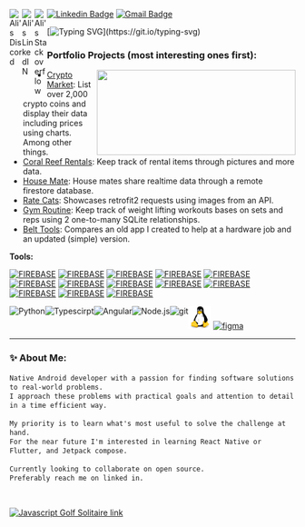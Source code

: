 [![Linkedin Badge](https://img.shields.io/badge/-edcres-blue?style=flat-square&logo=Linkedin&logoColor=white&link=https://www.linkedin.com/in/sinnerd/)](https://www.linkedin.com/in/sinnerd/)
[![Gmail Badge](https://img.shields.io/badge/-crespoed07@gmail.com-c14438?style=flat-square&logo=Gmail&logoColor=white&link=mailto:pranjalbhardwaj@ieee.org)](mailto:crespoed07@gmail.com)
<a href="https://discord.gg/r8GAg8pN">
  <img align="left" alt="Ali's Discord" width="22px" src="https://raw.githubusercontent.com/peterthehan/peterthehan/master/assets/discord.svg" />
</a>
<a href="https://www.linkedin.com/in/alizedan/">
  <img align="left" alt="Ali's LinkedIN" width="22px" src="https://raw.githubusercontent.com/peterthehan/peterthehan/master/assets/linkedin.svg" />
</a>
<a href="https://stackoverflow.com/users/10536936/ali-zedan">
  <img align="left" alt="Ali's Stackoverflow" width="22px" src="https://upload.wikimedia.org/wikipedia/commons/e/ef/Stack_Overflow_icon.svg" />
</a>

[![Typing SVG](https://readme-typing-svg.herokuapp.com?color=%2336BCF7&width=600&height=30&lines=👋+Welcome+to+My+Portfolio!;+I+am+Eduardo+Crespo,+Native+Android+Developer.)](https://git.io/typing-svg)

### Portfolio Projects (most interesting ones first):

<!-- GitHub readme stats https://github.com/anuraghazra/github-readme-stats -->
<img align="right" height="150px" width="350px" src="https://github-readme-stats.vercel.app/api/top-langs/?username=edcres&layout=compact&theme=chartreuse-dark&title_color=ffffff&langs_count=3" />

- [Crypto Market](https://github.com/edcres/crypto-market): List over 2,000 crypto coins and display their data including prices using charts. Among other things.
- [Coral Reef Rentals](https://github.com/edcres/c-r-rentals): Keep track of rental items through pictures and more data.
- [House Mate](https://github.com/edcres/house-mate): House mates share realtime data through a remote firestore database.
- [Rate Cats](https://github.com/edcres/rate-cats): Showcases retrofit2 requests using images from an API.
- [Gym Routine](https://github.com/edcres/gym-routine): Keep track of weight lifting workouts bases on sets and reps using 2 one-to-many SQLite relationships.
- [Belt Tools](https://github.com/edcres/belt-tools): Compares an old app I created to help at a hardware job and an updated (simple) version.

**Tools:**

[![FIREBASE](https://img.shields.io/badge/firebase-ffca28?style=for-the-badge&logo=firebase&logoColor=black)](https://github.com/edcres)
[![FIREBASE](https://img.shields.io/badge/firebase-ffca28?style=for-the-badge&logo=firebase&logoColor=black)](https://github.com/edcres)
[![FIREBASE](https://img.shields.io/badge/firebase-ffca28?style=for-the-badge&logo=firebase&logoColor=black)](https://github.com/edcres)
[![FIREBASE](https://img.shields.io/badge/firebase-ffca28?style=for-the-badge&logo=firebase&logoColor=black)](https://github.com/edcres)
[![FIREBASE](https://img.shields.io/badge/firebase-ffca28?style=for-the-badge&logo=firebase&logoColor=black)](https://github.com/edcres)
[![FIREBASE](https://img.shields.io/badge/firebase-ffca28?style=for-the-badge&logo=firebase&logoColor=black)](https://github.com/edcres)
[![FIREBASE](https://img.shields.io/badge/firebase-ffca28?style=for-the-badge&logo=firebase&logoColor=black)](https://github.com/edcres)
[![FIREBASE](https://img.shields.io/badge/firebase-ffca28?style=for-the-badge&logo=firebase&logoColor=black)](https://github.com/edcres)
[![FIREBASE](https://img.shields.io/badge/firebase-ffca28?style=for-the-badge&logo=firebase&logoColor=black)](https://github.com/edcres)
[![FIREBASE](https://img.shields.io/badge/firebase-ffca28?style=for-the-badge&logo=firebase&logoColor=black)](https://github.com/edcres)
[![FIREBASE](https://img.shields.io/badge/firebase-ffca28?style=for-the-badge&logo=firebase&logoColor=black)](https://github.com/edcres)
[![FIREBASE](https://img.shields.io/badge/firebase-ffca28?style=for-the-badge&logo=firebase&logoColor=black)](https://github.com/edcres)
[![FIREBASE](https://img.shields.io/badge/firebase-ffca28?style=for-the-badge&logo=firebase&logoColor=black)](https://github.com/edcres)

<a href="https://www.linux.org/"><img src="https://raw.githubusercontent.com/devicons/devicon/master/icons/linux/linux-original.svg" alt="linux" width="40" height="40"/></a>
<a href="https://www.python.org" target="_blank"><img align="left" alt="Python" height ="42px" src="https://raw.githubusercontent.com/rahul-jha98/github_readme_icons/main/language_and_tools/square/python/python.svg"></a>
<a href="https://www.typescriptlang.org/" target="_blank"><img align="left" alt="Typescirpt" height ="42px" src="https://raw.githubusercontent.com/rahul-jha98/github_readme_icons/main/language_and_tools/square/typescript/typescript.svg"></a>
<a href="https://angular.io/" target="_blank"> <img align="left" alt="Angular" height ="42px" src="https://raw.githubusercontent.com/rahul-jha98/github_readme_icons/main/language_and_tools/square/angular/angular.svg"></a>
<a href="https://nodejs.org" target="_blank"><img align="left" alt="Node.js" height ="42px" src="https://raw.githubusercontent.com/rahul-jha98/github_readme_icons/main/language_and_tools/square/node/node.svg"></a>
<a href="https://git-scm.com/" target="_blank"> <img src="https://raw.githubusercontent.com/rahul-jha98/github_readme_icons/main/language_and_tools/square/git-scm/git-scm.svg" align="left" alt="git" height='42px'/> </a>
<a href="https://www.figma.com/" target="_blank"> <img src="https://raw.githubusercontent.com/rahul-jha98/github_readme_icons/main/language_and_tools/square/figma/figma.svg" alt="figma" height='42px'/> </a>


---

### ✨ About Me:
    Native Android developer with a passion for finding software solutions to real-world problems.
    I approach these problems with practical goals and attention to detail in a time efficient way.
    
    My priority is to learn what's most useful to solve the challenge at hand.
    For the near future I'm interested in learning React Native or Flutter, and Jetpack compose.
    
    Currently looking to collaborate on open source.
    Preferably reach me on linked in.

![]()

[![Javascript Golf Solitaire link](https://project-assets.showwcase.com/16379/1657713591120-1.png)](https://ozboware.github.io/Javascript-Golf-Solitaire/)

